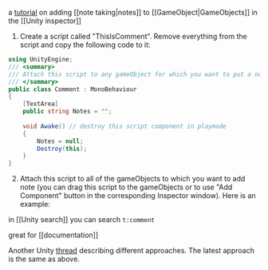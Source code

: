 a [tutorial](https://www.codeproject.com/Tips/1208852/How-to-Add-Comments-Notes-to-a-GameObject-in-Unity) on adding [[note taking|notes]] to [[GameObject|GameObjects]] in the [[Unity inspector]]

1. Create a script called "ThisIsComment". 
   Remove everything from the script and copy the following code to it:
```c#
using UnityEngine;
/// <summary>
/// Attach this script to any gameObject for which you want to put a note.
/// </summary>
public class Comment : MonoBehaviour
{
    [TextArea]
    public string Notes = "";
    
    void Awake() // destroy this script component in playmode
    {
        Notes = null;
        Destroy(this);
    }
}
```
2. Attach this script to all of the gameObjects to which you want to add note (you can drag this script to the gameObjects or to use "Add Component" button in the corresponding Inspector window). Here is an example:

in [[Unity search]] you can search `t:comment`

great for [[documentation]]

Another Unity [thread](https://discussions.unity.com/t/add-info-text-notes-into-the-inspector/548736) describing different approaches. The latest approach is the same as above. 